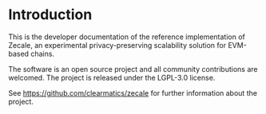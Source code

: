 # Introduction

This is the developer documentation of the reference implementation of Zecale, an experimental privacy-preserving scalability solution for EVM-based chains.

The software is an open source project and all community contributions are welcomed. The project is released under the LGPL-3.0 license.

See https://github.com/clearmatics/zecale for further information about the project.
